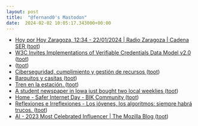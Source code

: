 ```yaml
---
layout: post
title:  "@fernand0's Mastodon"
date:  2024-02-02 10:05:17.343000+00:00
---
```

*  [Hoy por Hoy Zaragoza, 12:34 - 22/01/2024 \| Radio Zaragoza \| Cadena SER ](https://cadenaser.com/audio/ser_zaragoza_hoyporhoyzaragoza_20240122_123410_140000) ([toot](https://mastodon.social/@fernand0/111861322041378672))
*  [W3C Invites Implementations of Verifiable Credentials Data Model v2.0 ](https://www.w3.org/news/2024/w3c-invites-implementations-of-verifiable-credentials-data-model-v2-0) ([toot](https://mastodon.social/@fernand0/111861134677831325))
*  [ ](https://mastodon.social/users/fernand0/statuses/111857737887283751/activity) ([toot](https://mastodon.social/users/fernand0/statuses/111857737887283751/activity))
*  [Ciberseguridad, cumplimiento y gestión de recursos ](http://fernand0.github.io//cumplimiento-ciberseguridad) ([toot](https://mastodon.social/@fernand0/111857478348140873))
*  [Barquitos y casitas ](https://www.flickr.com/photos/fernand0/53503056800) ([toot](https://mastodon.social/@fernand0/111857418308317909))
*  [Tren en la estación. ](https://avecesunafoto.wordpress.com/2024/02/01/tren-en-la-estacion) ([toot](https://mastodon.social/@fernand0/111857364766460198))
*  [A student newspaper in Iowa just bought two local weeklies ](https://www.niemanlab.org/2024/01/a-student-newspaper-in-iowa-just-bought-two-local-weeklies) ([toot](https://mastodon.social/@fernand0/111857351882413140))
*  [Home - Safer Internet Day - BIK Community ](https://www.saferinternetday.org) ([toot](https://mastodon.social/@fernand0/111857227991146400))
*  [
         Reflexiones e Irreflexiones - Los jóvenes, los algoritmos: siempre habrá trucos.
       ](http://fernand0.blogalia.com//historias/7881) ([toot](https://mastodon.social/@fernand0/111857211862638507))
*  [AI - 2023 Most Celebrated Influencer \| The Mozilla Blog ](https://blog.mozilla.org/en/mozilla/ai/ai-2023s-most-celebrated-influencer) ([toot](https://mastodon.social/@fernand0/111857018930639902))
